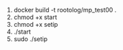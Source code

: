 1. docker build -t rootolog/mp_test00 .
2. chmod +x start
3. chmod +x setip
4. ./start
5. sudo ./setip
